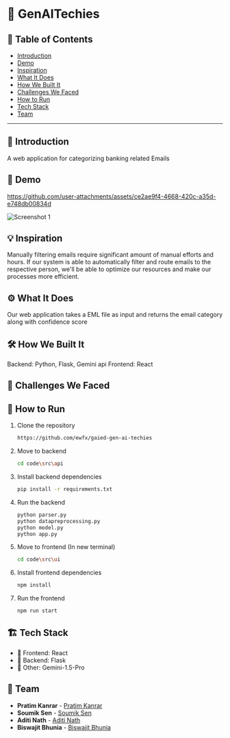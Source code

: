 # 🚀 GenAITechies

## 📌 Table of Contents
- [Introduction](#introduction)
- [Demo](#demo)
- [Inspiration](#inspiration)
- [What It Does](#what-it-does)
- [How We Built It](#how-we-built-it)
- [Challenges We Faced](#challenges-we-faced)
- [How to Run](#how-to-run)
- [Tech Stack](#tech-stack)
- [Team](#team)

---

## 🎯 Introduction
A web application for categorizing banking related Emails

## 🎥 Demo


https://github.com/user-attachments/assets/ce2ae9f4-4668-420c-a35d-e748db00834d



![Screenshot 1](link-to-image)

## 💡 Inspiration
Manually filtering emails require significant amount of manual efforts and hours. If our system is able to automatically filter and route emails to the respective person, we'll be able to optimize our resources and make our processes more efficient.

## ⚙️ What It Does
Our web application takes a EML file as input and returns the email category along with confidence score

## 🛠️ How We Built It
Backend: Python, Flask, Gemini api
Frontend: React

## 🚧 Challenges We Faced


## 🏃 How to Run
1. Clone the repository  
   ```sh
   https://github.com/ewfx/gaied-gen-ai-techies
   ```
2. Move to backend  
   ```sh
   cd code\src\api
   ```
3. Install backend dependencies
   ```sh
   pip install -r requirements.txt 
   ```
4. Run the backend  
   ```sh
   python parser.py
   python datapreprocessing.py
   python model.py
   python app.py
   ```
5. Move to frontend (In new terminal)
   ```sh
   cd code\src\ui
   ```
6. Install frontend dependencies
   ```sh
   npm install
   ```
7. Run the frontend
   ```sh
   npm run start
   ```

## 🏗️ Tech Stack
- 🔹 Frontend: React
- 🔹 Backend: Flask
- 🔹 Other: Gemini-1.5-Pro

## 👥 Team
- **Pratim Kanrar** - [Pratim Kanrar](https://github.com/pratimkanrar)
- **Soumik Sen** - [Soumik Sen](https://github.com/insane2899)
- **Aditi Nath** - [Aditi Nath](https://github.com/Aditi3100)
- **Biswajit Bhunia** - [Biswajit Bhunia](https://github.com/bisw0)
